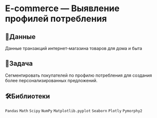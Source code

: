 # E-commerce — Выявление профилей потребления
## 📁Данные
Данные транзакций интернет-магазина товаров для дома и быта
## 📝Задача
Сегментировать покупателей по профилю потребления для создания более персонализированных предложений.
## 🛠️Библиотеки 
`Pandas` `Math` `Scipy` `NumPy` `Matplotlib.pyplot` `Seaborn` `Plotly` `Pymorphy2`
